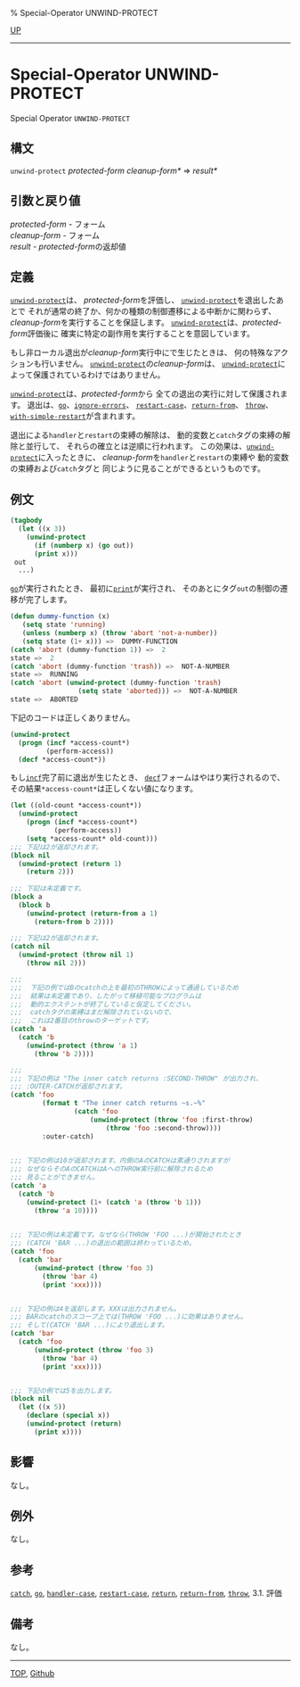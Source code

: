% Special-Operator UNWIND-PROTECT

[UP](5.3.html)  

---

# Special-Operator **UNWIND-PROTECT**


Special Operator `UNWIND-PROTECT`


## 構文

`unwind-protect` *protected-form* *cleanup-form\** => *result\**


## 引数と戻り値

*protected-form* - フォーム  
*cleanup-form* - フォーム  
*result* - *protected-form*の返却値


## 定義

[`unwind-protect`](5.3.unwind-protect.html)は、
*protected-form*を評価し、
[`unwind-protect`](5.3.unwind-protect.html)を退出したあとで
それが通常の終了か、何かの種類の制御遷移による中断かに関わらず、
*cleanup-form*を実行することを保証します。
[`unwind-protect`](5.3.unwind-protect.html)は、*protected-form*評価後に
確実に特定の副作用を実行することを意図しています。

もし非ローカル退出が*cleanup-form*実行中にで生じたときは、
何の特殊なアクションも行いません。
[`unwind-protect`](5.3.unwind-protect.html)の*cleanup-form*は、
[`unwind-protect`](5.3.unwind-protect.html)によって保護されているわけではありません。

[`unwind-protect`](5.3.unwind-protect.html)は、*protected-form*から
全ての退出の実行に対して保護されます。
退出は、[`go`](5.3.go.html)、[`ignore-errors`](9.2.ignore-errors.html)、
[`restart-case`](9.2.restart-case.html)、[`return-from`](5.3.return-from.html)、
[`throw`](5.3.throw.html)、[`with-simple-restart`](9.2.with-simple-restart.html)が含まれます。

退出による`handler`と`restart`の束縛の解除は、
動的変数と`catch`タグの束縛の解除と並行して、
それらの確立とは逆順に行われます。
この効果は、[`unwind-protect`](5.3.unwind-protect.html)に入ったときに、
*cleanup-form*を`handler`と`restart`の束縛や
動的変数の束縛および`catch`タグと
同じように見ることができるというものです。


## 例文

```lisp
(tagbody
  (let ((x 3))
    (unwind-protect
      (if (numberp x) (go out))
      (print x)))
 out
  ...)
```

[`go`](5.3.go.html)が実行されたとき、
最初に[`print`](22.4.write.html)が実行され、
そのあとにタグ`out`の制御の遷移が完了します。

```lisp
(defun dummy-function (x)
   (setq state 'running)
   (unless (numberp x) (throw 'abort 'not-a-number))
   (setq state (1+ x))) =>  DUMMY-FUNCTION
(catch 'abort (dummy-function 1)) =>  2
state =>  2
(catch 'abort (dummy-function 'trash)) =>  NOT-A-NUMBER
state =>  RUNNING
(catch 'abort (unwind-protect (dummy-function 'trash) 
                 (setq state 'aborted))) =>  NOT-A-NUMBER
state =>  ABORTED
```

下記のコードは正しくありません。

```lisp
(unwind-protect
  (progn (incf *access-count*)
         (perform-access))
  (decf *access-count*))
```

もし[`incf`](12.2.incf.html)完了前に退出が生じたとき、
[`decf`](12.2.incf.html)フォームはやはり実行されるので、
その結果`*access-count*`は正しくない値になります。

```lisp
(let ((old-count *access-count*))
  (unwind-protect
    (progn (incf *access-count*)
           (perform-access))
    (setq *access-count* old-count)))
;;; 下記は2が返却されます。
(block nil   
  (unwind-protect (return 1)
    (return 2)))
 
;;; 下記は未定義です。
(block a    
  (block b
    (unwind-protect (return-from a 1)
      (return-from b 2))))
 
;;; 下記は2が返却されます。
(catch nil 
  (unwind-protect (throw nil 1)
    (throw nil 2)))

;;;
;;;  下記の例ではBのcatchの上を最初のTHROWによって通過しているため
;;;  結果は未定義であり、したがって移植可能なプログラムは
;;;  動的エクステントが終了していると仮定してください。
;;;  catchタグの束縛はまだ解除されていないので、
;;;  これは2番目のthrowのターゲットです。
(catch 'a
  (catch 'b
    (unwind-protect (throw 'a 1)
      (throw 'b 2))))

;;;
;;; 下記の例は "The inner catch returns :SECOND-THROW" が出力され、
;;; :OUTER-CATCHが返却されます。
(catch 'foo
        (format t "The inner catch returns ~s.~%"
                (catch 'foo
                    (unwind-protect (throw 'foo :first-throw)
                        (throw 'foo :second-throw))))
        :outer-catch)

 
;;; 下記の例は10が返却されます。内側のAのCATCHは素通りされますが
;;; なぜならそのAのCATCHはAへのTHROW実行前に解除されるため
;;; 見ることができません。
(catch 'a
  (catch 'b
    (unwind-protect (1+ (catch 'a (throw 'b 1)))
      (throw 'a 10))))

 
;;; 下記の例は未定義です。なぜなら(THROW 'FOO ...)が開始されたとき
;;; (CATCH 'BAR ...)の退出の範囲は終わっているため。
(catch 'foo
  (catch 'bar
      (unwind-protect (throw 'foo 3)
        (throw 'bar 4)
        (print 'xxx))))


;;; 下記の例は4を返却します。XXXは出力されません。
;;; BARのcatchのスコープ上では(THROW 'FOO ...)に効果はありません。
;;; そして(CATCH 'BAR ...)により退出します。
(catch 'bar
  (catch 'foo
      (unwind-protect (throw 'foo 3)
        (throw 'bar 4)
        (print 'xxx))))


;;; 下記の例では5を出力します。
(block nil
  (let ((x 5))
    (declare (special x))
    (unwind-protect (return)
      (print x))))    
```


## 影響

なし。


## 例外

なし。

## 参考

[`catch`](5.3.catch.html),
[`go`](5.3.go.html),
[`handler-case`](9.2.handler-case.html),
[`restart-case`](9.2.restart-case.html),
[`return`](5.3.return.html),
[`return-from`](5.3.return-from.html),
[`throw`](5.3.throw.html),
3.1. 評価


## 備考

なし。


---
[TOP](index.html),  [Github](https://github.com/nptcl/npt-japanese)

